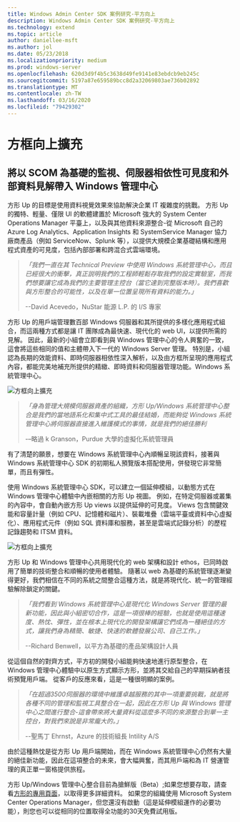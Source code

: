 ```yaml
---
title: Windows Admin Center SDK 案例研究-平方向上
description: Windows Admin Center SDK 案例研究-平方向上
ms.technology: extend
ms.topic: article
author: daniellee-msft
ms.author: jol
ms.date: 05/23/2018
ms.localizationpriority: medium
ms.prod: windows-server
ms.openlocfilehash: 620d3d9f4b5c3638d49fe9141e83ebdcb9eb245c
ms.sourcegitcommit: 5197a87e659589bcc8d2a32069803ae736b02892
ms.translationtype: MT
ms.contentlocale: zh-TW
ms.lasthandoff: 03/16/2020
ms.locfileid: "79429302"
---
```

# <a name="squared-up-extension"></a>方框向上擴充

## <a name="bringing-scom-based-monitoring-server-dependency-visibility-and-external-data-insights-into-windows-admin-center"></a>將以 SCOM 為基礎的監視、伺服器相依性可見度和外部資料見解帶入 Windows 管理中心

方形 Up 的目標是使用資料視覺效果來協助解決企業 IT 複雜度的挑戰。 方形 Up 的獨特、輕量、僅限 UI 的軟體建置於 Microsoft 強大的 System Center Operations Manager 平臺上，以及與其他資料來源整合-從 Microsoft 自己的 Azure Log Analytics、Application Insights 和 SystemService Manager 協力廠商產品（例如 ServiceNow、Splunk 等），以提供大規模企業基礎結構和應用程式資產的可見度，包括內部部署和跨混合式雲端環境。

> <cite>「我們一直在其 Technical Preview 中使用 Windows 系統管理中心，而且已經很大的衝擊，真正説明我們的工程師輕鬆存取我們的設定實驗室，而我們想要讓它成為我們的主要管理主控台（當它達到完整版本時）。我們喜歡與方形整合的可能性，以及在單一位置呈現所有資料的能力。」</cite>
>
> --David Acevedo，NuStar 能源 L.P. 的 I/S 專家

方形 Up 的用戶端管理數百部 Windows 伺服器和其所提供的多樣化應用程式組合，而這兩種方式都是讓 IT 團隊成為最快速、現代化的 web UI，以提供所需的見解。 因此，最新的小組會立即看到與 Windows 管理中心的令人興奮的一致，這會將這些相同的值和主體帶入下一代的 Windows Server 管理。 特別是，小組認為長期的效能資料、即時伺服器相依性深入解析，以及由方框所呈現的應用程式內容，都能完美地補充所提供的精緻、即時資料和伺服器管理功能。Windows 系統管理中心。

![方框向上擴充](../../media/extend-case-study-squared-up/squared-up-1.png)

> <cite>「身為管理大規模伺服器資產的組織，方形 Up/Windows 系統管理中心整合是我們的當地語系化和集中式工具的最佳結婚，而能夠從 Windows 系統管理中心將伺服器直接進入維護模式的事情，就是我們的絕佳勝利</cite>
>
> -–略過 k Granson，Purdue 大學的虛擬化系統管理員

有了清楚的願景，想要在 Windows 系統管理中心內順暢呈現該資料，接著與 Windows 系統管理中心 SDK 的初期私人預覽版本搭配使用，併發現它非常簡單，而且有彈性。

使用 Windows 系統管理中心 SDK，可以建立一個延伸模組，以動態方式在 Windows 管理中心體驗中內嵌相關的方形 Up 視圖。 例如，在特定伺服器或叢集的內容中，會自動內嵌方形 Up views 以提供延伸的可見度。 Views 包含關鍵效能和容量計量（例如 CPU、記憶體和磁片）、裝載堆疊（雲端平臺或資料中心虛擬化）、應用程式元件（例如 SQL 資料庫和服務，甚至是雲端式記錄分析）的歷程記錄趨勢和 ITSM 資料。

![方框向上擴充](../../media/extend-case-study-squared-up/squared-up-2.png)

方形 Up 和 Windows 管理中心共用現代化的 web 架構和設計 ethos，已同時啟用了簡單的技術整合和順暢的使用者體驗。 隨著以 web 為基礎的系統管理逐漸變得更好，我們相信在不同的系統之間整合這種方法，就是將現代化、統一的管理經驗解除鎖定的關鍵。

> <cite>「我們看到 Windows 系統管理中心是現代化 Windows Server 管理的最新功能，因此與小組密切合作，這是一項很棒的經驗，也就是使用這種速度、熱忱、彈性，並在根本上現代化的開發架構讓它們成為一種絕佳的方式，讓我們身為精簡、敏捷、快速的軟體發展公司、自己工作。」</cite>
>
> --Richard Benwell，以平方為基礎的產品架構設計人員

從這個自然的對齊方式，平方初的開發小組能夠快速地進行原型整合，在 Windows 管理中心體驗中以原生方式顯示方形，並將其交給自己的早期採納者技術預覽用戶端。 從客戶的反應來看，這是一種很明顯的案例。

> <cite>「在超過3500伺服器的環境中維護卓越服務的其中一項重要挑戰，就是將各種不同的管理和監視工具整合在一起，因此在方形 Up 與 Windows 管理中心之間進行整合-這會帶來將大量資料從這麼多不同的來源整合到單一主控台，對我們來說是非常龐大的。」</cite>
>
> --聖馬丁 Ehrnst，Azure 的技術組長 Intility A/S

由於這種熱忱是從方形 Up 用戶端開始，而在 Windows 系統管理中心仍然有大量的絕佳新功能，因此在這項整合的未來，會大幅興奮，而其用戶端和為 IT 營運管理的真正單一窗格提供旅程。

方形 Up/Windows 管理中心整合目前為搶鮮版（Beta）;如果您想要存取，請查看[方形的專用頁面](https://squaredup.com/product/honolulu/windows-admin-center-extension/?utm_source=microsoft-wac&utm_medium=public-relations&utm_campaign=honolulu)，以取得更多詳細資料。 如果您的組織使用 Microsoft System Center Operations Manager，但您還沒有啟動（這是延伸模組運作的必要功能），則您也可以從相同的位置取得全功能的30天免費試用版。 
